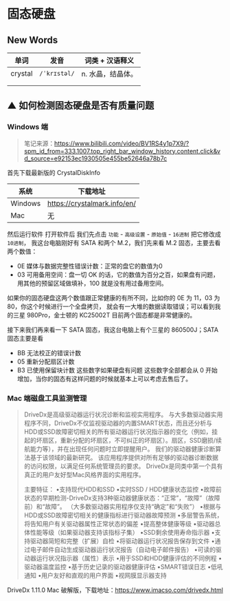 # 固态硬盘

## New Words

| 单词    | 发音         | 词类 + 汉语释义   |
| ------- | ------------ | ----------------- |
| crystal | `/ˈkrɪstəl/` | n. 水晶，结晶体。 |
|         |              |                   |
|         |              |                   |



## ▲ 如何检测固态硬盘是否有质量问题

### Windows 端

> 笔记来源：https://www.bilibili.com/video/BV1RS4y1p7X9/?spm_id_from=333.1007.top_right_bar_window_history.content.click&vd_source=e92153ec1930505e455be52646a78b7c

首先下载最新版的 CrystalDiskInfo

| 系统    | 下载地址                     |
| ------- | ---------------------------- |
| Windows | https://crystalmark.info/en/ |
| Mac     | 无                           |

然后运行软件 打开软件后 我们先点击 `功能` - `高级设置` - `原始值` - `16进制` 把它修改成 `10进制`，
我这台电脑刚好有 SATA 和两个 M.2，我们先来看 M.2 固态，主要去看两个数值：
- 0E 媒体与数据完整性错误计数：正常的盘它的数值为0
- 03 可用备用空间：盘一切 OK 的话，它的数值为百分之百，如果盘有问题，用其他的预留区域做填补，100 就是没有用过备用空间。

如果你的固态硬盘这两个数值跟正常健康的有所不同，比如你的 0E 为 11，03 为 80，你这个时候进行一个全盘拷贝，
就会有一大堆的数据读取错误；可以看到我的三星 980Pro，金士顿的 KC25002T 目前两个固态都是非常健康的。

接下来我们再来看一下 SATA 固态，我这台电脑上有个三星的 860500J；SATA固态主要是看
- BB 无法校正的错误计数
- 05 重新分配扇区计数 
- B3 已使用保留块计数
这些数字如果硬盘有问题 这些数字全部都会从 0 开始增加，当你的固态有这样问题的时候就基本上可以考虑去售后了。


### Mac 端磁盘工具监测管理
> DriveDx是高级驱动器运行状况诊断和监视实用程序。 与大多数驱动器实用程序不同，DriveDx不仅监视驱动器的内置SMART状态，而且还分析与HDD或SSD故障密切相关的所有驱动器运行状况指示器的变化（例如，挂起的坏扇区，重新分配的坏扇区，不可纠正的坏扇区）。扇区，SSD磨损/续航能力等），并在出现任何问题时立即提醒用户。 我们的驱动器健康诊断算法基于该领域的最新研究。 该应用程序提供对所有足够的驱动器诊断数据的访问权限，以满足任何系统管理员的要求。 DriveDx是同类中第一个具有真正的用户友好型Mac风格界面的实用程序。
>
> 主要特征：
> •支持现代HDD和SSD
> •实时SSD / HDD健康状态监控
> •故障前状态的早期检测-DriveDx支持3种驱动器健康状态：“正常”，“故障”（故障前）和“故障”。 （大多数驱动器实用程序仅支持“确定”和“失败”）
> •根据与HDD或SSD故障密切相关的健康指标进行驱动器故障预测
> •多层警告系统，将告知用户有关驱动器属性正常状态的偏差
> •提高整体健康等级
> •驱动器总体性能等级（如果驱动器支持该指标子集）
> •SSD剩余使用寿命指示器
> •支持驱动器简短和完整（扩展）自检
> •将驱动器运行状况报告保存到文件
> •通过电子邮件自动生成驱动器运行状况报告（自动电子邮件报告）
> •可读的驱动器运行状况指示器（属性）表示
> •用于SSD和HDD健康评估的不同例程
> •驱动器温度监控
> •基于历史记录的驱动器健康评估
> •SMART错误日志
> •低吼通知
> •用户友好和直观的用户界面
> •视网膜显示器支持

DriveDx 1.11.0 Mac 破解版，下载地址：https://www.imacso.com/drivedx.html

